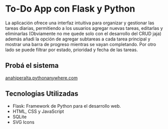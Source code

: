 # To-Do App con Flask y Python

La aplicación ofrece una interfaz intuitiva para organizar y gestionar las tareas diarias, permitiendo a los usuarios agregar nuevas tareas, editarlas y eliminarlas (Obviamente no me quede solo con el desarrollo del CRUD jaja) además añadi la opción de agregar subtareas a cada tarea principal y mostrar una barra de progreso mientras se vayan completando. Por otro lado se puede filtrar por estado, prioridad y fecha de las tareas. 

## Probá el sistema 

<a href="anahiperalta.pythonanywhere.com">anahiperalta.pythonanywhere.com</a>

## Tecnologías Utilizadas

<ul>
  <li>Flask: Framework de Python para el desarrollo web.</li>
  <li>HTML, CSS y JavaScript</li>
  <li>SQLite</li>
  <li>SVG Icons</li>
</ul>